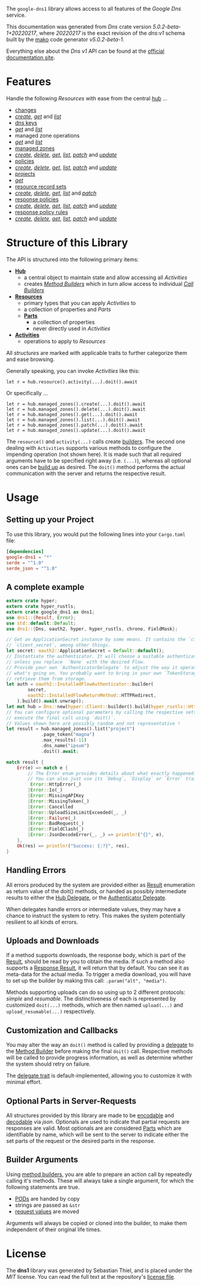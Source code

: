 <!---
DO NOT EDIT !
This file was generated automatically from 'src/generator/templates/api/README.md.mako'
DO NOT EDIT !
-->
The `google-dns1` library allows access to all features of the *Google Dns* service.

This documentation was generated from *Dns* crate version *5.0.2-beta-1+20220217*, where *20220217* is the exact revision of the *dns:v1* schema built by the [mako](http://www.makotemplates.org/) code generator *v5.0.2-beta-1*.

Everything else about the *Dns* *v1* API can be found at the
[official documentation site](https://cloud.google.com/dns/docs).
# Features

Handle the following *Resources* with ease from the central [hub](https://docs.rs/google-dns1/5.0.2-beta-1+20220217/google_dns1/Dns) ... 

* [changes](https://docs.rs/google-dns1/5.0.2-beta-1+20220217/google_dns1/api::Change)
 * [*create*](https://docs.rs/google-dns1/5.0.2-beta-1+20220217/google_dns1/api::ChangeCreateCall), [*get*](https://docs.rs/google-dns1/5.0.2-beta-1+20220217/google_dns1/api::ChangeGetCall) and [*list*](https://docs.rs/google-dns1/5.0.2-beta-1+20220217/google_dns1/api::ChangeListCall)
* [dns keys](https://docs.rs/google-dns1/5.0.2-beta-1+20220217/google_dns1/api::DnsKey)
 * [*get*](https://docs.rs/google-dns1/5.0.2-beta-1+20220217/google_dns1/api::DnsKeyGetCall) and [*list*](https://docs.rs/google-dns1/5.0.2-beta-1+20220217/google_dns1/api::DnsKeyListCall)
* managed zone operations
 * [*get*](https://docs.rs/google-dns1/5.0.2-beta-1+20220217/google_dns1/api::ManagedZoneOperationGetCall) and [*list*](https://docs.rs/google-dns1/5.0.2-beta-1+20220217/google_dns1/api::ManagedZoneOperationListCall)
* [managed zones](https://docs.rs/google-dns1/5.0.2-beta-1+20220217/google_dns1/api::ManagedZone)
 * [*create*](https://docs.rs/google-dns1/5.0.2-beta-1+20220217/google_dns1/api::ManagedZoneCreateCall), [*delete*](https://docs.rs/google-dns1/5.0.2-beta-1+20220217/google_dns1/api::ManagedZoneDeleteCall), [*get*](https://docs.rs/google-dns1/5.0.2-beta-1+20220217/google_dns1/api::ManagedZoneGetCall), [*list*](https://docs.rs/google-dns1/5.0.2-beta-1+20220217/google_dns1/api::ManagedZoneListCall), [*patch*](https://docs.rs/google-dns1/5.0.2-beta-1+20220217/google_dns1/api::ManagedZonePatchCall) and [*update*](https://docs.rs/google-dns1/5.0.2-beta-1+20220217/google_dns1/api::ManagedZoneUpdateCall)
* [policies](https://docs.rs/google-dns1/5.0.2-beta-1+20220217/google_dns1/api::Policy)
 * [*create*](https://docs.rs/google-dns1/5.0.2-beta-1+20220217/google_dns1/api::PolicyCreateCall), [*delete*](https://docs.rs/google-dns1/5.0.2-beta-1+20220217/google_dns1/api::PolicyDeleteCall), [*get*](https://docs.rs/google-dns1/5.0.2-beta-1+20220217/google_dns1/api::PolicyGetCall), [*list*](https://docs.rs/google-dns1/5.0.2-beta-1+20220217/google_dns1/api::PolicyListCall), [*patch*](https://docs.rs/google-dns1/5.0.2-beta-1+20220217/google_dns1/api::PolicyPatchCall) and [*update*](https://docs.rs/google-dns1/5.0.2-beta-1+20220217/google_dns1/api::PolicyUpdateCall)
* [projects](https://docs.rs/google-dns1/5.0.2-beta-1+20220217/google_dns1/api::Project)
 * [*get*](https://docs.rs/google-dns1/5.0.2-beta-1+20220217/google_dns1/api::ProjectGetCall)
* [resource record sets](https://docs.rs/google-dns1/5.0.2-beta-1+20220217/google_dns1/api::ResourceRecordSet)
 * [*create*](https://docs.rs/google-dns1/5.0.2-beta-1+20220217/google_dns1/api::ResourceRecordSetCreateCall), [*delete*](https://docs.rs/google-dns1/5.0.2-beta-1+20220217/google_dns1/api::ResourceRecordSetDeleteCall), [*get*](https://docs.rs/google-dns1/5.0.2-beta-1+20220217/google_dns1/api::ResourceRecordSetGetCall), [*list*](https://docs.rs/google-dns1/5.0.2-beta-1+20220217/google_dns1/api::ResourceRecordSetListCall) and [*patch*](https://docs.rs/google-dns1/5.0.2-beta-1+20220217/google_dns1/api::ResourceRecordSetPatchCall)
* [response policies](https://docs.rs/google-dns1/5.0.2-beta-1+20220217/google_dns1/api::ResponsePolicy)
 * [*create*](https://docs.rs/google-dns1/5.0.2-beta-1+20220217/google_dns1/api::ResponsePolicyCreateCall), [*delete*](https://docs.rs/google-dns1/5.0.2-beta-1+20220217/google_dns1/api::ResponsePolicyDeleteCall), [*get*](https://docs.rs/google-dns1/5.0.2-beta-1+20220217/google_dns1/api::ResponsePolicyGetCall), [*list*](https://docs.rs/google-dns1/5.0.2-beta-1+20220217/google_dns1/api::ResponsePolicyListCall), [*patch*](https://docs.rs/google-dns1/5.0.2-beta-1+20220217/google_dns1/api::ResponsePolicyPatchCall) and [*update*](https://docs.rs/google-dns1/5.0.2-beta-1+20220217/google_dns1/api::ResponsePolicyUpdateCall)
* [response policy rules](https://docs.rs/google-dns1/5.0.2-beta-1+20220217/google_dns1/api::ResponsePolicyRule)
 * [*create*](https://docs.rs/google-dns1/5.0.2-beta-1+20220217/google_dns1/api::ResponsePolicyRuleCreateCall), [*delete*](https://docs.rs/google-dns1/5.0.2-beta-1+20220217/google_dns1/api::ResponsePolicyRuleDeleteCall), [*get*](https://docs.rs/google-dns1/5.0.2-beta-1+20220217/google_dns1/api::ResponsePolicyRuleGetCall), [*list*](https://docs.rs/google-dns1/5.0.2-beta-1+20220217/google_dns1/api::ResponsePolicyRuleListCall), [*patch*](https://docs.rs/google-dns1/5.0.2-beta-1+20220217/google_dns1/api::ResponsePolicyRulePatchCall) and [*update*](https://docs.rs/google-dns1/5.0.2-beta-1+20220217/google_dns1/api::ResponsePolicyRuleUpdateCall)




# Structure of this Library

The API is structured into the following primary items:

* **[Hub](https://docs.rs/google-dns1/5.0.2-beta-1+20220217/google_dns1/Dns)**
    * a central object to maintain state and allow accessing all *Activities*
    * creates [*Method Builders*](https://docs.rs/google-dns1/5.0.2-beta-1+20220217/google_dns1/client::MethodsBuilder) which in turn
      allow access to individual [*Call Builders*](https://docs.rs/google-dns1/5.0.2-beta-1+20220217/google_dns1/client::CallBuilder)
* **[Resources](https://docs.rs/google-dns1/5.0.2-beta-1+20220217/google_dns1/client::Resource)**
    * primary types that you can apply *Activities* to
    * a collection of properties and *Parts*
    * **[Parts](https://docs.rs/google-dns1/5.0.2-beta-1+20220217/google_dns1/client::Part)**
        * a collection of properties
        * never directly used in *Activities*
* **[Activities](https://docs.rs/google-dns1/5.0.2-beta-1+20220217/google_dns1/client::CallBuilder)**
    * operations to apply to *Resources*

All *structures* are marked with applicable traits to further categorize them and ease browsing.

Generally speaking, you can invoke *Activities* like this:

```Rust,ignore
let r = hub.resource().activity(...).doit().await
```

Or specifically ...

```ignore
let r = hub.managed_zones().create(...).doit().await
let r = hub.managed_zones().delete(...).doit().await
let r = hub.managed_zones().get(...).doit().await
let r = hub.managed_zones().list(...).doit().await
let r = hub.managed_zones().patch(...).doit().await
let r = hub.managed_zones().update(...).doit().await
```

The `resource()` and `activity(...)` calls create [builders][builder-pattern]. The second one dealing with `Activities` 
supports various methods to configure the impending operation (not shown here). It is made such that all required arguments have to be 
specified right away (i.e. `(...)`), whereas all optional ones can be [build up][builder-pattern] as desired.
The `doit()` method performs the actual communication with the server and returns the respective result.

# Usage

## Setting up your Project

To use this library, you would put the following lines into your `Cargo.toml` file:

```toml
[dependencies]
google-dns1 = "*"
serde = "^1.0"
serde_json = "^1.0"
```

## A complete example

```Rust
extern crate hyper;
extern crate hyper_rustls;
extern crate google_dns1 as dns1;
use dns1::{Result, Error};
use std::default::Default;
use dns1::{Dns, oauth2, hyper, hyper_rustls, chrono, FieldMask};

// Get an ApplicationSecret instance by some means. It contains the `client_id` and 
// `client_secret`, among other things.
let secret: oauth2::ApplicationSecret = Default::default();
// Instantiate the authenticator. It will choose a suitable authentication flow for you, 
// unless you replace  `None` with the desired Flow.
// Provide your own `AuthenticatorDelegate` to adjust the way it operates and get feedback about 
// what's going on. You probably want to bring in your own `TokenStorage` to persist tokens and
// retrieve them from storage.
let auth = oauth2::InstalledFlowAuthenticator::builder(
        secret,
        oauth2::InstalledFlowReturnMethod::HTTPRedirect,
    ).build().await.unwrap();
let mut hub = Dns::new(hyper::Client::builder().build(hyper_rustls::HttpsConnectorBuilder::new().with_native_roots().https_or_http().enable_http1().enable_http2().build()), auth);
// You can configure optional parameters by calling the respective setters at will, and
// execute the final call using `doit()`.
// Values shown here are possibly random and not representative !
let result = hub.managed_zones().list("project")
             .page_token("magna")
             .max_results(-11)
             .dns_name("ipsum")
             .doit().await;

match result {
    Err(e) => match e {
        // The Error enum provides details about what exactly happened.
        // You can also just use its `Debug`, `Display` or `Error` traits
         Error::HttpError(_)
        |Error::Io(_)
        |Error::MissingAPIKey
        |Error::MissingToken(_)
        |Error::Cancelled
        |Error::UploadSizeLimitExceeded(_, _)
        |Error::Failure(_)
        |Error::BadRequest(_)
        |Error::FieldClash(_)
        |Error::JsonDecodeError(_, _) => println!("{}", e),
    },
    Ok(res) => println!("Success: {:?}", res),
}

```
## Handling Errors

All errors produced by the system are provided either as [Result](https://docs.rs/google-dns1/5.0.2-beta-1+20220217/google_dns1/client::Result) enumeration as return value of
the doit() methods, or handed as possibly intermediate results to either the 
[Hub Delegate](https://docs.rs/google-dns1/5.0.2-beta-1+20220217/google_dns1/client::Delegate), or the [Authenticator Delegate](https://docs.rs/yup-oauth2/*/yup_oauth2/trait.AuthenticatorDelegate.html).

When delegates handle errors or intermediate values, they may have a chance to instruct the system to retry. This 
makes the system potentially resilient to all kinds of errors.

## Uploads and Downloads
If a method supports downloads, the response body, which is part of the [Result](https://docs.rs/google-dns1/5.0.2-beta-1+20220217/google_dns1/client::Result), should be
read by you to obtain the media.
If such a method also supports a [Response Result](https://docs.rs/google-dns1/5.0.2-beta-1+20220217/google_dns1/client::ResponseResult), it will return that by default.
You can see it as meta-data for the actual media. To trigger a media download, you will have to set up the builder by making
this call: `.param("alt", "media")`.

Methods supporting uploads can do so using up to 2 different protocols: 
*simple* and *resumable*. The distinctiveness of each is represented by customized 
`doit(...)` methods, which are then named `upload(...)` and `upload_resumable(...)` respectively.

## Customization and Callbacks

You may alter the way an `doit()` method is called by providing a [delegate](https://docs.rs/google-dns1/5.0.2-beta-1+20220217/google_dns1/client::Delegate) to the 
[Method Builder](https://docs.rs/google-dns1/5.0.2-beta-1+20220217/google_dns1/client::CallBuilder) before making the final `doit()` call. 
Respective methods will be called to provide progress information, as well as determine whether the system should 
retry on failure.

The [delegate trait](https://docs.rs/google-dns1/5.0.2-beta-1+20220217/google_dns1/client::Delegate) is default-implemented, allowing you to customize it with minimal effort.

## Optional Parts in Server-Requests

All structures provided by this library are made to be [encodable](https://docs.rs/google-dns1/5.0.2-beta-1+20220217/google_dns1/client::RequestValue) and 
[decodable](https://docs.rs/google-dns1/5.0.2-beta-1+20220217/google_dns1/client::ResponseResult) via *json*. Optionals are used to indicate that partial requests are responses 
are valid.
Most optionals are are considered [Parts](https://docs.rs/google-dns1/5.0.2-beta-1+20220217/google_dns1/client::Part) which are identifiable by name, which will be sent to 
the server to indicate either the set parts of the request or the desired parts in the response.

## Builder Arguments

Using [method builders](https://docs.rs/google-dns1/5.0.2-beta-1+20220217/google_dns1/client::CallBuilder), you are able to prepare an action call by repeatedly calling it's methods.
These will always take a single argument, for which the following statements are true.

* [PODs][wiki-pod] are handed by copy
* strings are passed as `&str`
* [request values](https://docs.rs/google-dns1/5.0.2-beta-1+20220217/google_dns1/client::RequestValue) are moved

Arguments will always be copied or cloned into the builder, to make them independent of their original life times.

[wiki-pod]: http://en.wikipedia.org/wiki/Plain_old_data_structure
[builder-pattern]: http://en.wikipedia.org/wiki/Builder_pattern
[google-go-api]: https://github.com/google/google-api-go-client

# License
The **dns1** library was generated by Sebastian Thiel, and is placed 
under the *MIT* license.
You can read the full text at the repository's [license file][repo-license].

[repo-license]: https://github.com/Byron/google-apis-rsblob/main/LICENSE.md

